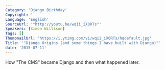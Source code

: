 ```yaml
---
Category: 'Django Birthday'
Copyright: ''
Language: 'English'
SourceUrl: '"http://youtu.be/wqii_iX0RTs"'
Speakers: [Simon Willison]
Tags: []
ThumbnailUrl: 'https://i.ytimg.com/vi/wqii_iX0RTs/hqdefault.jpg'
Title: '"Django Origins (and some things I have built with Django)"'
date: '2015-07-11'
---
```

How "The CMS" became Django and then what happened later.